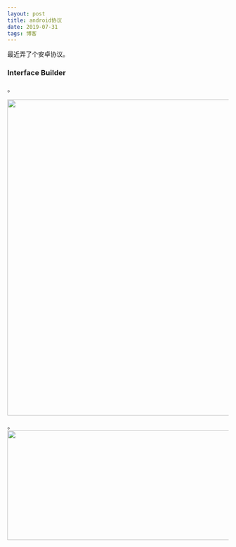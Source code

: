 ```yaml
---
layout: post
title: android协议
date: 2019-07-31
tags: 博客    
---
```


最近弄了个安卓协议。


### Interface Builder


。


<img src="/images/A/123.gif" height="720" width="1200">

。
<img src="https://ip.ntrqq.net/images/kiminona.png?wd=eWFuanVhbi54eXo=&r=l35kqi91xg5w" height="250" width="600">